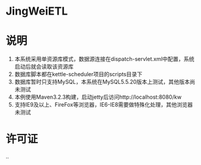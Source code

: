 #  **JingWeiETL** 
# 说明
1. 本系统采用单资源库模式，数据源连接在dispatch-servlet.xml中配置，系统启动后就会读取该资源库
2. 数据库脚本都在kettle-scheduler项目的scripts目录下
3. 数据库暂时只支持MySQL，本系统在MySQL5.5.20版本上测试，其他版本尚未测试
4. 本例使用Maven3.2.3构建，启动jetty后访问http://localhost:8080/kw
5. 支持IE9及以上、FireFox等浏览器，IE6-IE8需要做特殊化处理，其他浏览器未测试
# 许可证
..
